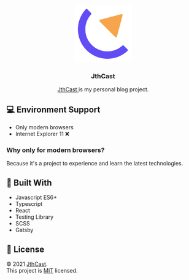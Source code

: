 <p align="center">
  <a rel="noreferrer" target="_blank" alt="logo" href="https://jthcast.dev">
    <img width="150" src="./static/favicon.svg">
  </a>
  <h3 align="center">JthCast</h3>
  <p align="center">
    <a rel="noreferrer" target="_blank" alt="logo" href="https://jthcast.dev">
      JthCast
    </a>
    is my personal blog project.
  </p>
</p>

## 💻 Environment Support

- Only modern browsers
- Internet Explorer 11 ❌

### Why only for modern browsers?

Because it's a project to experience and learn the latest technologies.

## 🔧 Built With

- Javascript ES6+
- Typescript
- React
- Testing Library
- SCSS
- Gatsby

## 📝 License

© 2021 [JthCast](https://jthcast.dev).  
This project is [MIT](./LICENSE) licensed.
